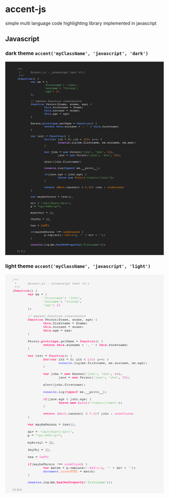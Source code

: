 accent-js
=========

simple multi language code highlighting library implemented in javascript

## Javascript

### dark theme `accent('myClassName', 'javascript', 'dark')`
![Alt text](/examples/javascriptThemeDark.PNG "javascript syntax with dark theme")

### light theme `accent('myClassName', 'javascript', 'light')`
![Alt text](/examples/javascriptThemeLight.PNG "javascript syntax with light theme")



